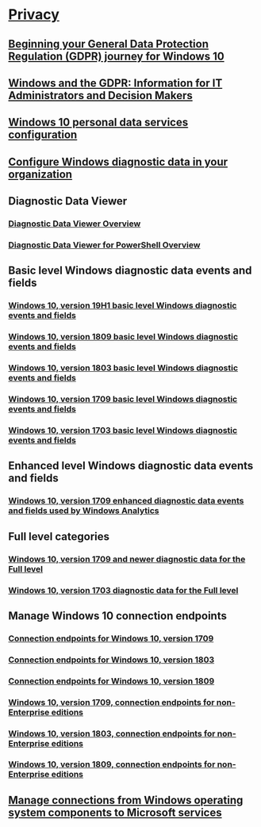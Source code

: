 # [Privacy](index.yml)
## [Beginning your General Data Protection Regulation (GDPR) journey for Windows 10](gdpr-win10-whitepaper.md)
## [Windows and the GDPR: Information for IT Administrators and Decision Makers](gdpr-it-guidance.md)
## [Windows 10 personal data services configuration](windows-personal-data-services-configuration.md)
## [Configure Windows diagnostic data in your organization](configure-windows-diagnostic-data-in-your-organization.md)
## Diagnostic Data Viewer
### [Diagnostic Data Viewer Overview](diagnostic-data-viewer-overview.md)
### [Diagnostic Data Viewer for PowerShell Overview](Microsoft-DiagnosticDataViewer.md)
## Basic level Windows diagnostic data events and fields
### [Windows 10, version 19H1 basic level Windows diagnostic events and fields](basic-level-windows-diagnostic-events-and-fields-19H1.md)
### [Windows 10, version 1809 basic level Windows diagnostic events and fields](basic-level-windows-diagnostic-events-and-fields-1809.md)
### [Windows 10, version 1803 basic level Windows diagnostic events and fields](basic-level-windows-diagnostic-events-and-fields-1803.md)
### [Windows 10, version 1709 basic level Windows diagnostic events and fields](basic-level-windows-diagnostic-events-and-fields-1709.md)
### [Windows 10, version 1703 basic level Windows diagnostic events and fields](basic-level-windows-diagnostic-events-and-fields-1703.md)
## Enhanced level Windows diagnostic data events and fields
### [Windows 10, version 1709 enhanced diagnostic data events and fields used by Windows Analytics](enhanced-diagnostic-data-windows-analytics-events-and-fields.md)
## Full level categories
### [Windows 10, version 1709 and newer diagnostic data for the Full level](windows-diagnostic-data.md)
### [Windows 10, version 1703 diagnostic data for the Full level](windows-diagnostic-data-1703.md)
## Manage Windows 10 connection endpoints
### [Connection endpoints for Windows 10, version 1709](manage-windows-1709-endpoints.md)
### [Connection endpoints for Windows 10, version 1803](manage-windows-1803-endpoints.md)
### [Connection endpoints for Windows 10, version 1809](manage-windows-1809-endpoints.md)
### [Windows 10, version 1709, connection endpoints for non-Enterprise editions](windows-endpoints-1709-non-enterprise-editions.md)
### [Windows 10, version 1803, connection endpoints for non-Enterprise editions](windows-endpoints-1803-non-enterprise-editions.md)
### [Windows 10, version 1809, connection endpoints for non-Enterprise editions](windows-endpoints-1809-non-enterprise-editions.md)
## [Manage connections from Windows operating system components to Microsoft services](manage-connections-from-windows-operating-system-components-to-microsoft-services.md)
